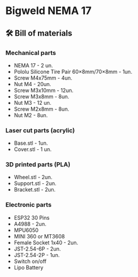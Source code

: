 # Bigweld NEMA 17

## 🛠️ Bill of materials

### Mechanical parts

- NEMA 17 - 2 un.
- Pololu Silicone Tire Pair 60×8mm/70×8mm - 1un.
- Screw M4x75mm - 4un.
- Nut M4 - 20un.
- Screw M3x10mm - 12un.
- Screw M3x8mm - 8un.
- Nut M3 - 12 un.
- Screw M2x8mm - 8un.
- Nut M2 - 8un.

### Laser cut parts (acrylic)

- Base.stl - 1un.
- Cover.stl - 1 un.

### 3D printed parts (PLA)

- Wheel.stl - 2un.
- Support.stl - 2un.
- Bracket.stl - 2un.

### Electronic parts

- ESP32 30 Pins
- A4988 - 2un.
- MPU6050
- MINI 360 or MT3608
- Female Socket 1x40 - 2un.
- JST-2.54-6P - 2un.
- JST-2.54-2P - 1un.
- Switch on/off
- Lipo Battery